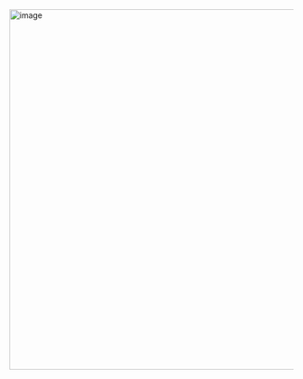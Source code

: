 <img width="639" alt="image" src="https://user-images.githubusercontent.com/64132798/172974938-bc13a7d4-dda3-48b7-9ad4-8e3e72151f5c.png">
